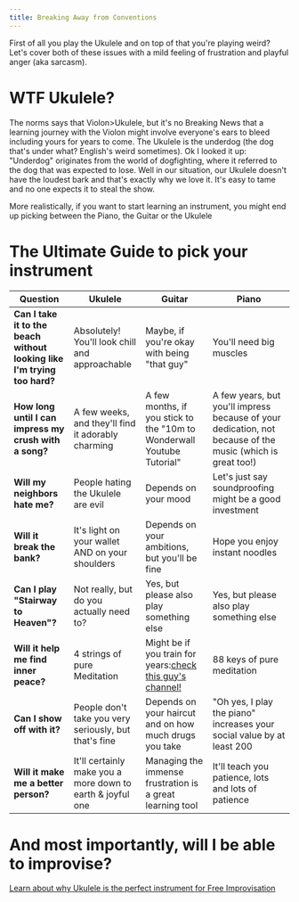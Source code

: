 ```yaml
---
title: Breaking Away from Conventions
---
```


First of all you play the Ukulele and on top of that you're playing weird?
Let's cover both of these issues with a mild feeling of frustration and playful anger (aka sarcasm).   
# WTF Ukulele?
The norms says that Violon>Ukulele, but it's no Breaking News that a learning journey with the Violon might involve everyone's ears to bleed including yours for years to come. 
The Ukulele is  the underdog (the dog that's under what? English's weird sometimes). 
Ok I looked it up: "Underdog" originates from the world of dogfighting, where it referred to the dog that was expected to lose.
Well in our situation, our Ukulele doesn't have the loudest bark and that's exactly why we love it. It's easy to tame and no one expects it to steal the show. 

More realistically, if you want to start learning an instrument, you might end up picking between the Piano, the Guitar or the Ukulele
# The Ultimate Guide to pick your instrument

| **Question**                                                             | Ukulele                                                    | Guitar                                                                                           | Piano                                                                                                      |
| ------------------------------------------------------------------------ | ---------------------------------------------------------- | ------------------------------------------------------------------------------------------------ | ---------------------------------------------------------------------------------------------------------- |
| **Can I take it to the beach without looking like I'm trying too hard?** | Absolutely! You'll look chill and approachable             | Maybe, if you're okay with being "that guy"                                                      | You'll need big muscles                                                                                    |
| **How long until I can impress my crush with a song?**                   | A few weeks, and they'll find it adorably charming         | A few months, if you stick to the "10m to Wonderwall Youtube Tutorial"                           | A few years, but you'll impress because of your dedication, not because of the music (which is great too!) |
| **Will my neighbors hate me?**                                           | People hating the Ukulele are evil                         | Depends on your mood                                                                             | Let's just say soundproofing might be a good investment                                                    |
| **Will it break the bank?**                                              | It's light on your wallet AND on your shoulders            | Depends on your ambitions, but you'll be fine                                                    | Hope you enjoy instant noodles                                                                             |
| **Can I play "Stairway to Heaven"?**                                     | Not really, but do you actually need to?                   | Yes, but please also play something else                                                         | Yes, but please also play something else                                                                   |
| **Will it help me find inner peace?**                                    | 4 strings of pure Meditation                               | Might be if you train for years:[check this guy's channel!]("https://www.youtube.com/@ecosticks) | 88 keys of pure meditation                                                                                 |
| **Can I show off with it?**                                              | People don't take you very seriously, but that's fine      | Depends on your haircut and on how much drugs you take                                           | "Oh yes, I play the piano" increases your social value by at least 200                                     |
| **Will it make me a better person?**                                     | It'll certainly make you a more down to earth & joyful one | Managing the immense frustration is a great learning tool                                        | It'll teach you patience, lots and lots of patience                                                        |

# And most importantly, will I be able to improvise?

[Learn about why Ukulele is the perfect instrument for Free Improvisation](/notes/theukulele) 
